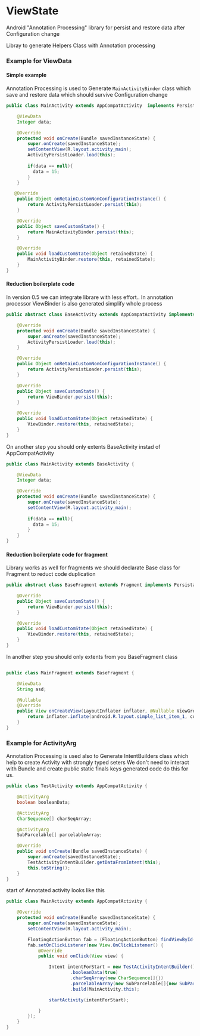 # ViewState
Android "Annotation Processing" library for persist and restore data after Configuration change


Libray to generate Helpers Class with Annotation processing


### Example for ViewData

#### Simple example

Annotation Processing is used to Generate `MainActivityBinder` class which save and restore data which should survive Configuration change

```java
public class MainActivity extends AppCompatActivity  implements Persistable {

    @ViewData
    Integer data;

    @Override
    protected void onCreate(Bundle savedInstanceState) {
        super.onCreate(savedInstanceState);
        setContentView(R.layout.activity_main);
        ActivityPersistLoader.load(this);
        
        if(data == null){
          data = 15;
        }
    }

   @Override
    public Object onRetainCustomNonConfigurationInstance() {
        return ActivityPersistLoader.persist(this);
    }

    @Override
    public Object saveCustomState() {
        return MainActivityBinder.persist(this);
    }

    @Override
    public void loadCustomState(Object retainedState) {
        MainActivityBinder.restore(this, retainedState);
    }
}
```

#### Reduction boilerplate code

In version 0.5 we can integrate librare with less effort.. In annotation processor ViewBinder is also generated simplify whole process

```java
public abstract class BaseActivity extends AppCompatActivity implements Persistable {

    @Override
    protected void onCreate(Bundle savedInstanceState) {
        super.onCreate(savedInstanceState);
        ActivityPersistLoader.load(this);
    }

    @Override
    public Object onRetainCustomNonConfigurationInstance() {
        return ActivityPersistLoader.persist(this);
    }

    @Override
    public Object saveCustomState() {
        return ViewBinder.persist(this);
    }

    @Override
    public void loadCustomState(Object retainedState) {
        ViewBinder.restore(this, retainedState);
    }
}
```

On another step you should only  extents  BaseActivity instad of AppCompatActivity

```java
public class MainActivity extends BaseActivity {

    @ViewData
    Integer data;

    @Override
    protected void onCreate(Bundle savedInstanceState) {
        super.onCreate(savedInstanceState);
        setContentView(R.layout.activity_main);
        
        if(data == null){
          data = 15;
        }
    }
}
```

#### Reduction boilerplate code for fragment

Library works as well for fragments we should declarate Base class for Fragment to reduct code duplication

```java
public abstract class BaseFragment extends Fragment implements Persistable {

    @Override
    public Object saveCustomState() {
        return ViewBinder.persist(this);
    }

    @Override
    public void loadCustomState(Object retainedState) {
        ViewBinder.restore(this, retainedState);
    }
}
```

In another step you should only  extents  from you BaseFragment class

```java

public class MainFragment extends BaseFragment {

    @ViewData
    String asd;

    @Nullable
    @Override
    public View onCreateView(LayoutInflater inflater, @Nullable ViewGroup container, @Nullable Bundle savedInstanceState) {
        return inflater.inflate(android.R.layout.simple_list_item_1, container, false);
    }
}
```

### Example for ActivityArg

Annotation Processing is used also to Generate IntentBuilders class which help to create Activity with strongly typed seters
We don't need to interact with Bundle and create public static finals keys generated code do this for us.

```java
public class TestActivity extends AppCompatActivity {

    @ActivityArg
    boolean booleanData;

    @ActivityArg
    CharSequence[] charSeqArray;

    @ActivityArg
    SubParcelable[] parcelableArray;

    @Override
    public void onCreate(Bundle savedInstanceState) {
        super.onCreate(savedInstanceState);
        TestActivityIntentBuilder.getDataFromIntent(this);
        this.toString();
    }
}
```

start of Annotated activity looks like this
```java
public class MainActivity extends AppCompatActivity {

    @Override
    protected void onCreate(Bundle savedInstanceState) {
        super.onCreate(savedInstanceState);
        setContentView(R.layout.activity_main);

        FloatingActionButton fab = (FloatingActionButton) findViewById(R.id.fab);
        fab.setOnClickListener(new View.OnClickListener() {
            @Override
            public void onClick(View view) {

                Intent intentForStart = new TestActivityIntentBuilder()
                        .booleanData(true)
                        .charSeqArray(new CharSequence[]{})
                        .parcelableArray(new SubParcelable[]{new SubParcelable()})
                        .build(MainActivity.this);

                startActivity(intentForStart);

            }
        });
    }
}
```

